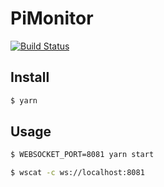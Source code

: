 # PiMonitor
[![Build Status](https://travis-ci.org/prince0203/PiMonitor.svg?branch=master)](https://travis-ci.org/prince0203/PiMonitor)

## Install

```sh
$ yarn
```

## Usage

```sh
$ WEBSOCKET_PORT=8081 yarn start
```

```sh
$ wscat -c ws://localhost:8081
```

